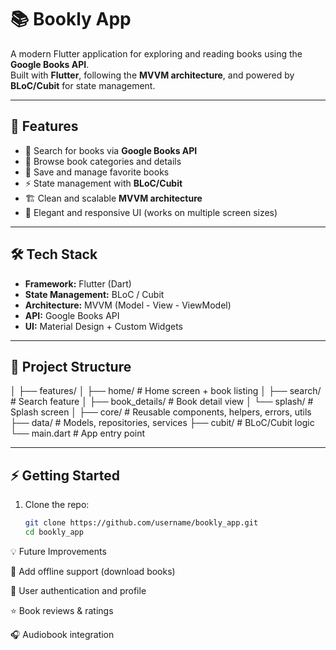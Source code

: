 # 📚 Bookly App

A modern Flutter application for exploring and reading books using the **Google Books API**.  
Built with **Flutter**, following the **MVVM architecture**, and powered by **BLoC/Cubit** for state management.

---

## 🚀 Features
- 🔎 Search for books via **Google Books API**
- 📖 Browse book categories and details
- 💾 Save and manage favorite books
- ⚡ State management with **BLoC/Cubit**
- 🏗️ Clean and scalable **MVVM architecture**
- 🎨 Elegant and responsive UI (works on multiple screen sizes)

---

## 🛠️ Tech Stack
- **Framework:** Flutter (Dart)
- **State Management:** BLoC / Cubit
- **Architecture:** MVVM (Model - View - ViewModel)
- **API:** Google Books API
- **UI:** Material Design + Custom Widgets

---

## 📂 Project Structure

│
├── features/
│ ├── home/ # Home screen + book listing
│ ├── search/ # Search feature
│ ├── book_details/ # Book detail view
│ └── splash/ # Splash screen
│
├── core/ # Reusable components, helpers, errors, utils
├── data/ # Models, repositories, services
├── cubit/ # BLoC/Cubit logic
└── main.dart # App entry point


---

## ⚡ Getting Started
1. Clone the repo:
   ```bash
   git clone https://github.com/username/bookly_app.git
   cd bookly_app


💡 Future Improvements

🔖 Add offline support (download books)

👤 User authentication and profile

⭐ Book reviews & ratings

🎧 Audiobook integration
